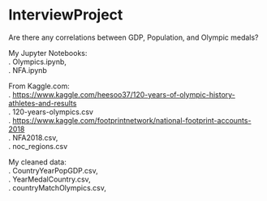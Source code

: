 # InterviewProject
Are there any correlations between GDP, Population, and Olympic medals?

My Jupyter Notebooks: <br>
.  Olympics.ipynb,  
.  NFA.ipynb  


From Kaggle.com: <br>
.  https://www.kaggle.com/heesoo37/120-years-of-olympic-history-athletes-and-results  
.  120-years-olympics.csv  
.  https://www.kaggle.com/footprintnetwork/national-footprint-accounts-2018  
.  NFA2018.csv,  
.  noc_regions.csv  


My cleaned data: <br>
.  CountryYearPopGDP.csv,  
.  YearMedalCountry.csv,  
.  countryMatchOlympics.csv,  
